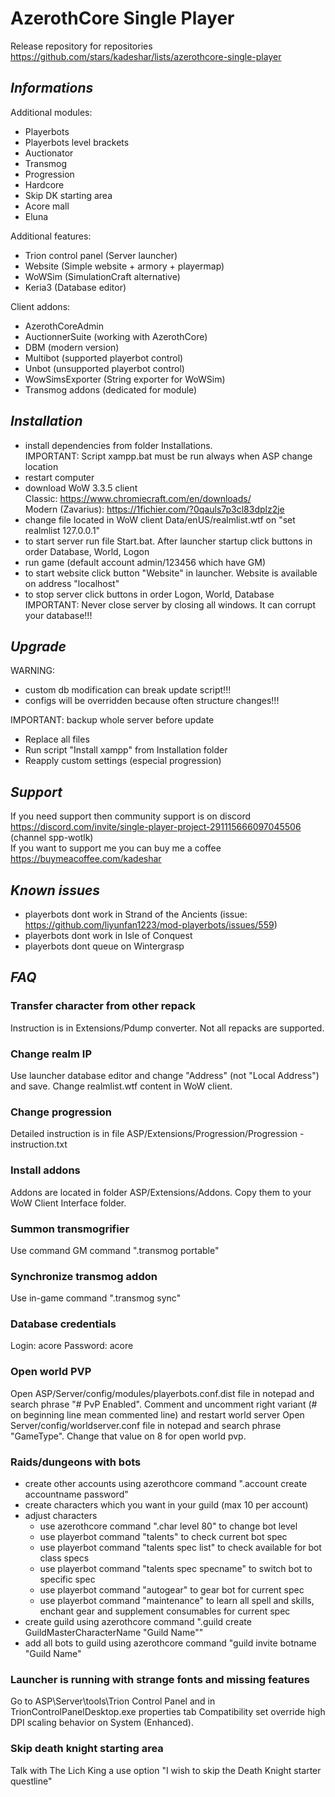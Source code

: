 # AzerothCore Single Player

Release repository for repositories https://github.com/stars/kadeshar/lists/azerothcore-single-player

## _**Informations**_

Additional modules:
- Playerbots
- Playerbots level brackets
- Auctionator
- Transmog
- Progression
- Hardcore
- Skip DK starting area
- Acore mall
- Eluna

Additional features:
- Trion control panel (Server launcher)
- Website (Simple website + armory + playermap)
- WoWSim (SimulationCraft alternative)
- Keria3 (Database editor)

Client addons:
- AzerothCoreAdmin
- AuctionnerSuite (working with AzerothCore)
- DBM (modern version)
- Multibot (supported playerbot control)
- Unbot (unsupported playerbot control)
- WowSimsExporter (String exporter for WoWSim)
- Transmog addons (dedicated for module)

## _**Installation**_

- install dependencies from folder Installations. \
IMPORTANT: Script xampp.bat must be run always when ASP change location
- restart computer
- download WoW 3.3.5 client\
	Classic: https://www.chromiecraft.com/en/downloads/ \
	Modern (Zavarius): https://1fichier.com/?0qauls7p3cl83dplz2je
- change file located in WoW client Data/enUS/realmlist.wtf on "set realmlist 127.0.0.1"
- to start server run file Start.bat. After launcher startup click buttons in order Database, World, Logon
- run game (default account admin/123456 which have GM)
- to start website click button "Website" in launcher. Website is available on address "localhost" 
- to stop server click buttons in order  Logon, World, Database\
IMPORTANT: Never close server by closing all windows. It can corrupt your database!!!

## _**Upgrade**_
WARNING:
- custom db modification can break update script!!!
- configs will be overridden because often structure changes!!! 

IMPORTANT: backup whole server before update

- Replace all files
- Run script "Install xampp" from Installation folder
- Reapply custom settings (especial progression)

## _**Support**_
If you need support then community support is on discord https://discord.com/invite/single-player-project-291115666097045506 (channel spp-wotlk) \
If you want to support me you can buy me a coffee https://buymeacoffee.com/kadeshar

## _**Known issues**_
- playerbots dont work in Strand of the Ancients (issue: https://github.com/liyunfan1223/mod-playerbots/issues/559)
- playerbots dont work in Isle of Conquest
- playerbots dont queue on Wintergrasp

## _**FAQ**_

### Transfer character from other repack
Instruction is in Extensions/Pdump converter. Not all repacks are supported.

### Change realm IP
Use launcher database editor and change "Address" (not "Local Address") and save. Change realmlist.wtf content in WoW client.

### Change progression
Detailed instruction is in file ASP/Extensions/Progression/Progression - instruction.txt

### Install addons
Addons are located in folder ASP/Extensions/Addons. Copy them to your WoW Client Interface folder.

### Summon transmogrifier
Use command GM command ".transmog portable"

### Synchronize transmog addon
Use in-game command ".transmog sync"

### Database credentials
Login: acore
Password: acore

### Open world PVP
Open ASP/Server/config/modules/playerbots.conf.dist file in notepad and search phrase "# PvP Enabled".
Comment and uncomment right variant (# on beginning line mean commented line) and restart world server
Open Server/config/worldserver.conf file in notepad and search phrase "GameType".
Change that value on 8 for open world pvp.

### Raids/dungeons with bots
- create other accounts using azerothcore command ".account create accountname password"
- create characters which you want in your guild (max 10 per account)
- adjust characters
	- use azerothcore command ".char level 80" to change bot level
	- use playerbot command "talents" to check current bot spec
	- use playerbot command "talents spec list" to check available for bot class specs
	- use playerbot command "talents spec specname" to switch bot to specific spec
	- use playerbot command "autogear" to gear bot for current spec
	- use playerbot command "maintenance" to learn all spell and skills, enchant gear and supplement consumables for current spec
- create guild using azerothcore command ".guild create GuildMasterCharacterName "Guild Name""
- add all bots to guild using azerothcore command "guild invite botname "Guild Name"

### Launcher is running with strange fonts and missing features
Go to ASP\Server\tools\Trion Control Panel and in TrionControlPanelDesktop.exe properties tab Compatibility set override high DPI scaling behavior on System (Enhanced).

### Skip death knight starting area
Talk with The Lich King a use option "I wish to skip the Death Knight starter questline"
